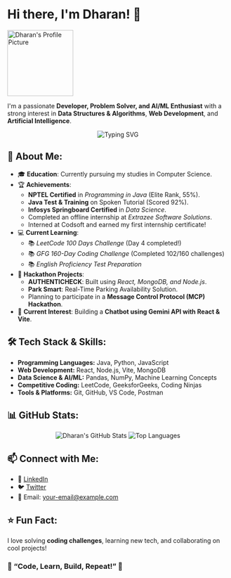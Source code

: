 # Hi there, I'm Dharan! 👋

<img src="https://github.com/DharanSJIT.png" alt="Dharan's Profile Picture" width="150">

I'm a passionate **Developer, Problem Solver, and AI/ML Enthusiast** with a strong interest in **Data Structures & Algorithms**, **Web Development**, and **Artificial Intelligence**.

<p align="center">
  <img src="https://readme-typing-svg.demolab.com?font=Fira+Code&weight=600&size=24&duration=3000&pause=500&color=00FFAF&center=true&vCenter=true&width=550&lines=Full-Stack+Developer;Machine+Learning+Enthusiast;Lifelong+Learner;Open+to+Opportunities!" alt="Typing SVG" />
</p>

## 🚀 About Me:
- 🎓 **Education**: Currently pursuing my studies in Computer Science.
- 🏆 **Achievements**:
  - **NPTEL Certified** in *Programming in Java* (Elite Rank, 55%).
  - **Java Test & Training** on Spoken Tutorial (Scored 92%).
  - **Infosys Springboard Certified** in *Data Science*.
  - Completed an offline internship at *Extrazee Software Solutions*.
  - Interned at Codsoft and earned my first internship certificate!
- 💻 **Current Learning**:
  - 📚 *LeetCode 100 Days Challenge* (Day 4 completed!)
  - 📚 *GFG 160-Day Coding Challenge* (Completed 102/160 challenges)
  - 📚 *English Proficiency Test Preparation*
- 🎯 **Hackathon Projects**:
  - **AUTHENTICHECK**: Built using *React, MongoDB, and Node.js*.
  - **Park Smart**: Real-Time Parking Availability Solution.
  - Planning to participate in a **Message Control Protocol (MCP) Hackathon**.
- 🤖 **Current Interest**: Building a **Chatbot using Gemini API with React & Vite**.

## 🛠️ Tech Stack & Skills:
- **Programming Languages:** Java, Python, JavaScript  
- **Web Development:** React, Node.js, Vite, MongoDB  
- **Data Science & AI/ML:** Pandas, NumPy, Machine Learning Concepts  
- **Competitive Coding:** LeetCode, GeeksforGeeks, Coding Ninjas  
- **Tools & Platforms:** Git, GitHub, VS Code, Postman  

## 📊 GitHub Stats:
<p align="center">
  <img src="https://github-readme-stats.vercel.app/api?username=DharanSJIT&show_icons=true&theme=radical" alt="Dharan's GitHub Stats">
  <img src="https://github-readme-stats.vercel.app/api/top-langs/?username=DharanSJIT&layout=compact&theme=radical" alt="Top Languages">
</p>

## 📫 Connect with Me:
- 🔗 [LinkedIn](https://www.linkedin.com/in/dharan-m-j-06555b280/)
- 🐦 [Twitter](https://twitter.com/your-profile/)
- 📩 Email: [your-email@example.com](mailto:your-email@example.com)

## ⭐ Fun Fact:
I love solving **coding challenges**, learning new tech, and collaborating on cool projects!

### 🌟 “Code, Learn, Build, Repeat!” 🚀
